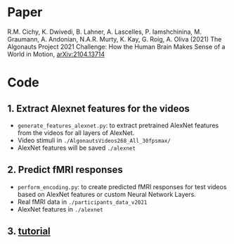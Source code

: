 # Paper
R.M. Cichy, K. Dwivedi, B. Lahner, A. Lascelles, P. Iamshchinina, M. Graumann, A. Andonian, N.A.R. Murty, K. Kay, G. Roig, A. Oliva (2021) The Algonauts Project 2021 Challenge: How the Human Brain Makes Sense of a World in Motion, [arXiv:2104.13714](https://arxiv.org/abs/2104.13714)


# Code
## 1. Extract Alexnet features for the videos
* `generate_features_alexnet.py`: to extract pretrained AlexNet features from the videos for all layers of AlexNet.
* Video stimuli in `./AlgonautsVideos268_All_30fpsmax/`
* AlexNet features will be saved `./alexnet`

## 2. Predict fMRI responses
* `perform_encoding.py`: to create predicted fMRI responses for test videos based on AlexNet features or custom Neural Network Layers.
* Real fMRI data in `./participants_data_v2021`
* AlexNet features in `./alexnet`

## 3. [tutorial](./tutorial.ipynb)
